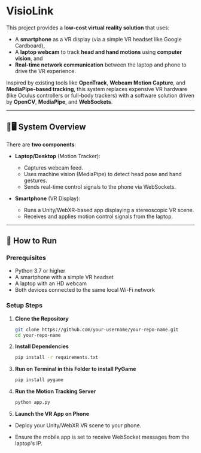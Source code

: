 # VisioLink

This project provides a **low-cost virtual reality solution** that uses:
- A **smartphone** as a VR display (via a simple VR headset like Google Cardboard),
- A **laptop webcam** to track **head and hand motions** using **computer vision**, and
- **Real-time network communication** between the laptop and phone to drive the VR experience.

Inspired by existing tools like **OpenTrack**, **Webcam Motion Capture**, and **MediaPipe-based tracking**, this system replaces expensive VR hardware (like Oculus controllers or full-body trackers) with a software solution driven by **OpenCV**, **MediaPipe**, and **WebSockets**.

---

## 📱🖥️ System Overview

There are **two components**:

- **Laptop/Desktop** (Motion Tracker):
  - Captures webcam feed.
  - Uses machine vision (MediaPipe) to detect head pose and hand gestures.
  - Sends real-time control signals to the phone via WebSockets.

- **Smartphone** (VR Display):
  - Runs a Unity/WebXR-based app displaying a stereoscopic VR scene.
  - Receives and applies motion control signals from the laptop.

---

## 🔧 How to Run

### Prerequisites

- Python 3.7 or higher
- A smartphone with a simple VR headset
- A laptop with an HD webcam
- Both devices connected to the same local Wi-Fi network

### Setup Steps

1. **Clone the Repository**

   ```bash
   git clone https://github.com/your-username/your-repo-name.git
   cd your-repo-name
   ```

2. **Install Dependencies**

    ```bash
    pip install -r requirements.txt
    ```

3. **Run on Terminal in this Folder to install PyGame**

   ```bash
   pip install pygame
   ```

4. **Run the Motion Tracking Server**

    ```bash
    python app.py
    ```
5. **Launch the VR App on Phone**

- Deploy your Unity/WebXR VR scene to your phone.

- Ensure the mobile app is set to receive WebSocket messages from the laptop's IP.
